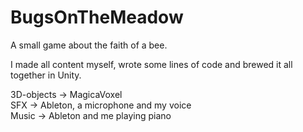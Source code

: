 # BugsOnTheMeadow
A small game about the faith of a bee.

I made all content myself, wrote some lines of code and brewed it all together in Unity. 

3D-objects -> MagicaVoxel <br>
SFX -> Ableton, a microphone and my voice <br>
Music -> Ableton and me playing piano <br>

